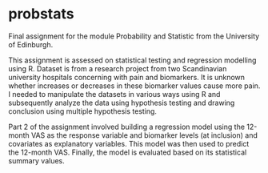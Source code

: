 # probstats

Final assignment for the module Probability and Statistic from the University of Edinburgh.

This assignment is assessed on statistical testing and regression modelling using R. Dataset is from a research project from two Scandinavian university hospitals concerning with pain and biomarkers. It is unknown whether increases or decreases in these biomarker values cause more pain. I needed to manipulate the datasets in various ways using R and subsequently analyze the data using hypothesis testing and drawing conclusion using multiple hypothesis testing.

Part 2 of the assignment involved building a regression model using the 12-month VAS as the response variable and biomarker levels (at inclusion) and covariates as explanatory variables. This model was then used to predict the 12-month VAS. Finally, the model is evaluated based on its statistical summary values.
 
